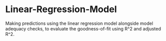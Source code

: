# Linear-Regression-Model 

Making predictions using the linear regression model alongside model adequacy checks, to evaluate the goodness-of-fit using R^2 and adjusted R^2.
